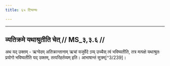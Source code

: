 ```yaml
---
title: ६५ टिप्पन्यः

---
```


[^3/237]: E4 (Fn.): ākhyāyate

[^3/238]: E2: 4,202; E4: 4,166; E6: 1,191

____________________________________________


## व्यतिक्रमे यथाश्रुतीति चेत् // MS_३,३.६ //

अथ यद् उक्तम् - ऋग्वेदम् अतिक्रान्तानाम् ऋचां यजुर्वेदे ऽप्य् उच्चैस् त्वं भविष्यतीति, तत्र मत्पक्षे यथाश्रुतः प्रयोगो भविष्यतीति यद् उक्तम्, तत्परिहर्तव्यम् इति। आभाषान्तं सूत्रम्[^3/239]।
